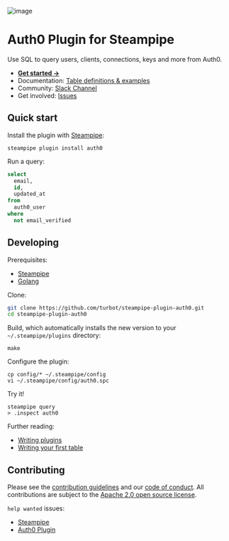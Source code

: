 ![image](https://hub.steampipe.io/images/plugins/turbot/auth0-social-graphic.png)

# Auth0 Plugin for Steampipe

Use SQL to query users, clients, connections, keys and more from Auth0.

- **[Get started →](https://hub.steampipe.io/plugins/turbot/auth0)**
- Documentation: [Table definitions & examples](https://hub.steampipe.io/plugins/turbot/auth0/tables)
- Community: [Slack Channel](https://steampipe.io/community/join)
- Get involved: [Issues](https://github.com/turbot/steampipe-plugin-auth0/issues)

## Quick start

Install the plugin with [Steampipe](https://steampipe.io):

```shell
steampipe plugin install auth0
```

Run a query:

```sql
select
  email,
  id,
  updated_at
from
  auth0_user
where
  not email_verified
```

## Developing

Prerequisites:

- [Steampipe](https://steampipe.io/downloads)
- [Golang](https://golang.org/doc/install)

Clone:

```sh
git clone https://github.com/turbot/steampipe-plugin-auth0.git
cd steampipe-plugin-auth0
```

Build, which automatically installs the new version to your `~/.steampipe/plugins` directory:

```
make
```

Configure the plugin:

```
cp config/* ~/.steampipe/config
vi ~/.steampipe/config/auth0.spc
```

Try it!

```
steampipe query
> .inspect auth0
```

Further reading:

- [Writing plugins](https://steampipe.io/docs/develop/writing-plugins)
- [Writing your first table](https://steampipe.io/docs/develop/writing-your-first-table)

## Contributing

Please see the [contribution guidelines](https://github.com/turbot/steampipe/blob/main/CONTRIBUTING.md) and our [code of conduct](https://github.com/turbot/steampipe/blob/main/CODE_OF_CONDUCT.md). All contributions are subject to the [Apache 2.0 open source license](https://github.com/turbot/steampipe-plugin-auth0/blob/main/LICENSE).

`help wanted` issues:

- [Steampipe](https://github.com/turbot/steampipe/labels/help%20wanted)
- [Auth0 Plugin](https://github.com/turbot/steampipe-plugin-auth0/labels/help%20wanted)
